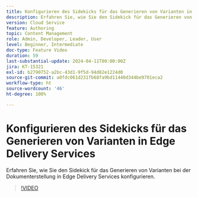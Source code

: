 ```yaml
---
title: Konfigurieren des Sidekicks für das Generieren von Varianten in Edge Delivery Services
description: Erfahren Sie, wie Sie den Sidekick für das Generieren von Varianten bei der Dokumenterstellung in Edge Delivery Services konfigurieren.
version: Cloud Service
feature: Authoring
topic: Content Management
role: Admin, Developer, Leader, User
level: Beginner, Intermediate
doc-type: Feature Video
duration: 59
last-substantial-update: 2024-04-11T00:00:00Z
jira: KT-15321
exl-id: b2790752-a2bc-43d1-9f5d-94d82e1224d0
source-git-commit: a0fdc061d231fb68fa9bd11440d344be9701eca2
workflow-type: ht
source-wordcount: '46'
ht-degree: 100%

---
```


# Konfigurieren des Sidekicks für das Generieren von Varianten in Edge Delivery Services

Erfahren Sie, wie Sie den Sidekick für das Generieren von Varianten bei der Dokumenterstellung in Edge Delivery Services konfigurieren.

>[!VIDEO](https://video.tv.adobe.com/v/3428306/?learn=on)

